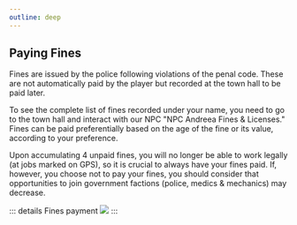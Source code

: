 ```yaml
---
outline: deep
---
```


## Paying Fines

Fines are issued by the police following violations of the penal code. These are not automatically paid by the player but recorded at the town hall to be paid later.

To see the complete list of fines recorded under your name, you need to go to the town hall and interact with our NPC "NPC Andreea Fines & Licenses." Fines can be paid preferentially based on the age of the fine or its value, according to your preference.

Upon accumulating 4 unpaid fines, you will no longer be able to work legally (at jobs marked on GPS), so it is crucial to always have your fines paid. If, however, you choose not to pay your fines, you should consider that opportunities to join government factions (police, medics & mechanics) may decrease.

::: details Fines payment
  <img src="https://i.imgur.com/GheCPA0.gif"/>
:::
